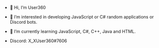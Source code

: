 - 👋 Hi, I’m User360
- 👀 I’m interested in developing JavaScript or C# random applications or Discord bots.
- 🌱 I’m currently learning JavaScript, C#, C++, Java and HTML.

- Discord: X_XUser360#7606
